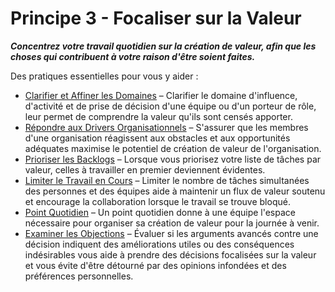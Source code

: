 [:menu-title]: # "Focaliser sur la Valeur"

# Principe 3 - Focaliser sur la Valeur

**_Concentrez votre travail quotidien sur la création de valeur, afin que les choses qui contribuent à votre raison d'être soient faites._**

Des pratiques essentielles pour vous y aider :

- [Clarifier et Affiner les Domaines](section:clarify-and-develop-domains) – Clarifier le domaine d'influence, d'activité et de prise de décision d'une équipe ou d'un porteur de rôle, leur permet de comprendre la valeur qu'ils sont censés apporter.
- [Répondre aux Drivers Organisationnels](section:respond-to-organizational-drivers) – S'assurer que les membres d'une organisation réagissent aux obstacles et aux opportunités adéquates maximise le potentiel de création de valeur de l'organisation.
- [Prioriser les Backlogs](section:prioritize-backlogs) – Lorsque vous priorisez votre liste de tâches par valeur, celles à travailler en premier deviennent évidentes.
- [Limiter le Travail en Cours](section:limit-work-in-progress) – Limiter le nombre de tâches simultanées des personnes et des équipes aide à maintenir un flux de valeur soutenu et encourage la collaboration lorsque le travail se trouve bloqué.
- [Point Quotidien](section:daily-standup) – Un point quotidien donne à une équipe l'espace nécessaire pour organiser sa création de valeur pour la journée à venir.
- [Examiner les Objections](section:test-arguments-qualify-as-objections) – Évaluer si les arguments avancés contre une décision indiquent des améliorations utiles ou des conséquences indésirables vous aide à prendre des décisions focalisées sur la valeur et vous évite d'être détourné par des opinions infondées et des préférences personnelles.
